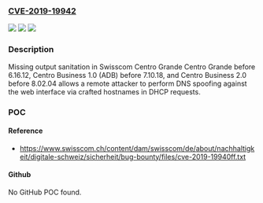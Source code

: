### [CVE-2019-19942](https://cve.mitre.org/cgi-bin/cvename.cgi?name=CVE-2019-19942)
![](https://img.shields.io/static/v1?label=Product&message=n%2Fa&color=blue)
![](https://img.shields.io/static/v1?label=Version&message=n%2Fa&color=blue)
![](https://img.shields.io/static/v1?label=Vulnerability&message=n%2Fa&color=brighgreen)

### Description

Missing output sanitation in Swisscom Centro Grande Centro Grande before 6.16.12, Centro Business 1.0 (ADB) before 7.10.18, and Centro Business 2.0 before 8.02.04 allows a remote attacker to perform DNS spoofing against the web interface via crafted hostnames in DHCP requests.

### POC

#### Reference
- https://www.swisscom.ch/content/dam/swisscom/de/about/nachhaltigkeit/digitale-schweiz/sicherheit/bug-bounty/files/cve-2019-19940ff.txt

#### Github
No GitHub POC found.

